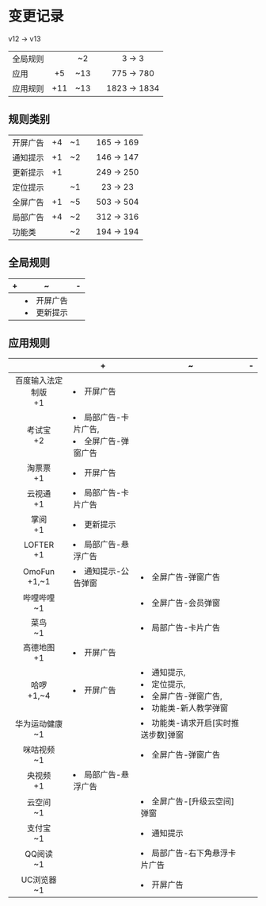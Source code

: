 # 变更记录

v12 -> v13

||||||
|-|:-:|:-:|:-:|:-:|
|全局规则||~2||3 -> 3|
|应用|+5|~13||775 -> 780|
|应用规则|+11|~13||1823 -> 1834|

## 规则类别

||||||
|-|:-:|:-:|:-:|:-:|
|开屏广告|+4|~1||165 -> 169|
|通知提示|+1|~2||146 -> 147|
|更新提示|+1|||249 -> 250|
|定位提示||~1||23 -> 23|
|全屏广告|+1|~5||503 -> 504|
|局部广告|+4|~2||312 -> 316|
|功能类||~2||194 -> 194|

## 全局规则

|+|~|-|
|-|-|-|
||<li>开屏广告<li>更新提示||

## 应用规则

||+|~|-|
|:-:|-|-|-|
|百度输入法定制版<br>+1|<li>开屏广告|||
|考试宝<br>+2|<li>局部广告-卡片广告,<li>全屏广告-弹窗广告|||
|淘票票<br>+1|<li>开屏广告|||
|云视通<br>+1|<li>局部广告-卡片广告|||
|掌阅<br>+1|<li>更新提示|||
|LOFTER<br>+1|<li>局部广告-悬浮广告|||
|OmoFun<br>+1,~1|<li>通知提示-公告弹窗|<li>全屏广告-弹窗广告||
|哔哩哔哩<br>~1||<li>全屏广告-会员弹窗||
|菜鸟<br>~1||<li>局部广告-卡片广告||
|高德地图<br>+1|<li>开屏广告|||
|哈啰<br>+1,~4|<li>开屏广告|<li>通知提示,<li>定位提示,<li>全屏广告-弹窗广告,<li>功能类-新人教学弹窗||
|华为运动健康<br>~1||<li>功能类-请求开启[实时推送步数]弹窗||
|咪咕视频<br>~1||<li>全屏广告-弹窗广告||
|央视频<br>+1|<li>局部广告-悬浮广告|||
|云空间<br>~1||<li>全屏广告-[升级云空间]弹窗||
|支付宝<br>~1||<li>通知提示||
|QQ阅读<br>~1||<li>局部广告-右下角悬浮卡片广告||
|UC浏览器<br>~1||<li>开屏广告||
